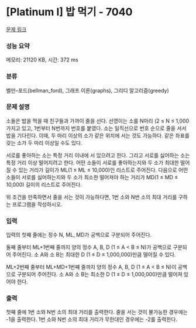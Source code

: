 # [Platinum I] 밥 먹기 - 7040 

[문제 링크](https://www.acmicpc.net/problem/7040) 

### 성능 요약

메모리: 21120 KB, 시간: 372 ms

### 분류

벨만–포드(bellman_ford), 그래프 이론(graphs), 그리디 알고리즘(greedy)

### 문제 설명

<p>소들은 밥을 먹을 때 친구들과 가까이 줄을 선다. 선영이는 소를 N마리 (2 ≤ N ≤ 1,000 가지고 있고, 1번부터 N번까지 번호를 붙였다. 소는 일직선으로 번호 순으로 줄을 서서 밥을 기다린다. 이때, 두 마리 이상의 소가 같은 위치에 서는 것도 가능하다. 같은 좌표를 갖는 소가 두 마리 이상일 수도 있다.</p>

<p>서로를 좋아하는 소는 특정 거리 이내에 서 있으려고 한다. 그리고 서로를 싫어하는 소는 특정 거리 이상 떨어지려고 한다. 어떤 소들이 서로를 좋아하는지와 두 소가 최대한 떨어질 수 있는 거리가 길이가 ML(1 ≤ ML ≤ 10,000)인 리스트로 주어진다. 다음으로 어떤 소들이 서로를 싫어하는지와 두 소가 최소한 떨어져야 하는 거리가 MD(1 ≤ MD ≤ 10,000) 길이의 리스트로 주어진다.</p>

<p>위 조건을 만족하면서 줄을 서는 것이 가능하다면, 1번 소와 N번 소의 최대 거리를 구하는 프로그램을 작성하시오.</p>

### 입력 

 <p>입력의 첫째 줄에는 정수 N, ML, MD가 공백으로 구분되어 주어진다.</p>

<p>둘째 줄부터 ML+1번째 줄까지 양의 정수 A, B, D (1 ≤ A < B ≤ N)가 공백으로 구분되어 주어진다. 소 A와 소 B는 최대한 D (1 ≤ D ≤ 1,000,000)만큼 떨어질 수 있다.</p>

<p>ML+2번째 줄부터 ML+MD+1번째 줄까지 양의 정수 A, B, D (1  ≤ A < B ≤ N)이 공백으로 구분되어 주어진다. 소 A와 소 B는 최소한 D (1 ≤ D ≤ 1,000,000)만큼 떨어져 있어야 한다.</p>

### 출력 

 <p>첫째 줄에 1번 소와 N번 소의 최대 거리를 출력한다. 줄을 서는 것이 불가능한 경우에는 -1을 출력한다. 1번 소와 N번 소의 최대 거리가 무한대인 경우에는 -2를 출력한다.</p>

